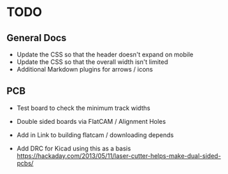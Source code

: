 # TODO

## General Docs

  * Update the CSS so that the header doesn't expand on mobile
  * Update the CSS so that the overall width isn't limited
  * Additional Markdown plugins for arrows / icons

## PCB

  * Test board to check the minimum track widths
  * Double sided boards via FlatCAM / Alignment Holes
  * Add in Link to building flatcam / downloading depends

  * Add DRC for Kicad using this as a basis
    https://hackaday.com/2013/05/11/laser-cutter-helps-make-dual-sided-pcbs/

